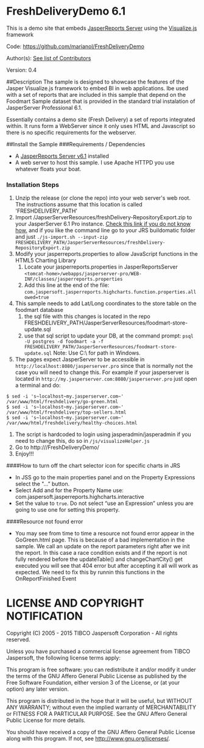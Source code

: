 FreshDeliveryDemo 6.1
=================

This is a demo site that embeds [JasperReports Server](http://www.jaspersoft.com/meet-new-jaspersoft) using the [Visualize.js](http://community.jaspersoft.com/project/visualizejs) framework

Code: https://github.com/marianol/FreshDeliveryDemo

Author(s): [See list of Contributors](https://github.com/marianol/FreshDeliveryDemo/graphs/contributors)

Version: 0.4


##Description
The sample is designed to showcase the features of the Jasper Visualize.js framework to embed BI in web applications. 
Ibe used with a set of reports that are included in this sample that depend on the Foodmart Sample dataset that is provided in the standard trial instalation of JasperServer Professional 6.1.

Essentially contains a demo site (Fresh Delivery) a set of reports integrated within. It runs form a WebServer since it only uses HTML and Javascript so there is no specific requirements for the webserver.

##Install the Sample
###Requirements / Dependencies
- A [JasperReports Server v6.1](http://www.jaspersoft.com/three-ways-test-drive-jaspersoft-bi-software) installed
- A web server to host this sample. I use Apache HTTPD you use whatever floats your boat.

### Installation Steps
1. Unzip the release (or clone the repo) into your web server's web root. The instructions assume that this location is called 'FRESHDELIVERY_PATH'
1. Import /JapserServerResources/freshDelivery-RepositoryExport.zip to your JasperServer 6.1 Pro instance. [Check this link if you do not know how.](http://community.jaspersoft.com/documentation/jasperreports-server-administration-guide-beta/import-and-export-through-web-ui#import-export_2353750880_1044705) and if you like the command line go to your JRS buildomatic folder and just `./js-import.sh --input-zip FRESHDELIVERY_PATH/JasperServerResources/freshDelivery-RepositoryExport.zip`
1. Modify your jasperreports.properties to allow JavaScript functions in the HTML5 Charting Library
	1. Locate your jasperreports.properties in JasperReportsServer  `<tomcat-home>/webapps/jasperserver-pro/WEB-INF/classes/jasperreports.properties`
	1. Add this line at the end of the file:  `com.jaspersoft.jasperreports.highcharts.function.properties.allowed=true`
1. This sample needs to add Lat/Long coordinates to the store table on the foodmart database
	1. the sql file with this changes is located in the repo FRESHDELIVERY_PATH/JasperServerResources/foodmart-store-update.sql
	1. use that sql script to update your DB, at the command prompt: `psql -U postgres -d foodmart -a -f FRESHDELIVERY_PATH/JasperServerResources/foodmart-store-update.sql` Note: Use C:\ for path in Windows.
1. The pages expect JasperServer to be accessible in `http://localhost:8080/jasperserver.pro` since that is normally not the case you will need to change this. For example if your jasperserver is located in `http://my.jasperserver.com:8080/jasperserver.pro` just open a terminal and do:
```
$ sed -i 's~localhost~my.jasperserver.com~' /var/www/html/freshdelivery/go-green.html
$ sed -i 's~localhost~my.jasperserver.com~' /var/www/html/freshdelivery/top-sellers.html
$ sed -i 's~localhost~my.jasperserver.com~' /var/www/html/freshdelivery/healthy-choices.html
```
1. The script is hardcoded to login using jasperadmin/jasperadmin if you need to change this, do so in `/js/visualizeHelper.js`
1. Go to http://<your-server>/FreshDeliveryDemo/ 
1. Enjoy!!!

####How to turn off the chart selector icon for specific charts in JRS
- In JSS go to the main properties panel and on the Property Expressions select the "…” button.
- Select Add and for the Property Name use: com.jaspersoft.jasperreports.highcharts.interactive
- Set the value to `true`. Do not select “use an Expression” unless you are going to use one for setting this property.

####Resource not found error
- You may see from time to time a resource not found error appear in the GoGreen.html page. This is because of a bad implementation in the sample. We call an update on the report parameters right after we init the report. In this case a race condition exists and if the report is not fully rendered before the updateTable() and changeChartCity() get executed you will see that 404 error but after accepting it all will work as expected. We need to fix this by runnin this functions in the OnReportFinished Event 

LICENSE AND COPYRIGHT NOTIFICATION
==================================

 Copyright (C) 2005 - 2015 TIBCO Jaspersoft Corporation - All rights reserved.

 Unless you have purchased a commercial license agreement from TIBCO Jaspersoft,
 the following license terms apply:

 This program is free software: you can redistribute it and/or modify
 it under the terms of the GNU Affero General Public License as
 published by the Free Software Foundation, either version 3 of the
 License, or (at your option) any later version.

 This program is distributed in the hope that it will be useful,
 but WITHOUT ANY WARRANTY; without even the implied warranty of
 MERCHANTABILITY or FITNESS FOR A PARTICULAR PURPOSE. See the
 GNU Affero  General Public License for more details.

 You should have received a copy of the GNU Affero General Public  License
 along with this program. If not, see <http://www.gnu.org/licenses/>.




